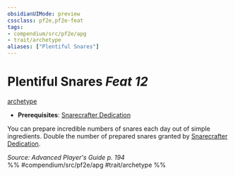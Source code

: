 ```yaml
---
obsidianUIMode: preview
cssclass: pf2e,pf2e-feat
tags:
- compendium/src/pf2e/apg
- trait/archetype
aliases: ["Plentiful Snares"]
---
```

# Plentiful Snares  *Feat 12*  
[archetype](archetype.md "Archetype Feat Trait")  

- **Prerequisites**: [Snarecrafter Dedication](snarecrafter-dedication-apg.md)

You can prepare incredible numbers of snares each day out of simple ingredients. Double the number of prepared snares granted by [Snarecrafter Dedication](snarecrafter-dedication-apg.md).

*Source: Advanced Player's Guide p. 194*  
%% #compendium/src/pf2e/apg #trait/archetype %%